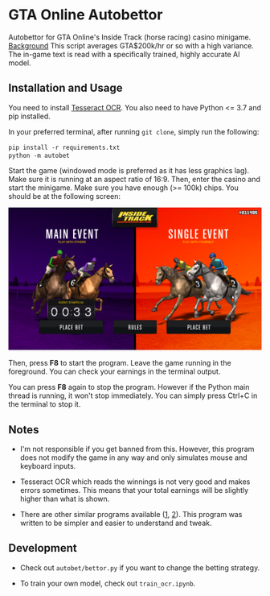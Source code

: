 # GTA Online Autobettor

Autobettor for GTA Online's Inside Track (horse racing) casino minigame. [Background](https://www.reddit.com/r/gtaonline/comments/ciuz70/ultimate_gambling_guide_for_gta_online_odds/) This script averages GTA$200k/hr or so with a high variance. The in-game text is read with a specifically trained, highly accurate AI model.

## Installation and Usage

You need to install [Tesseract OCR](https://github.com/tesseract-ocr/tesseract#installing-tesseract). You also need to have Python <= 3.7 and pip installed.

In your preferred terminal, after running `git clone`, simply run the following:

```
pip install -r requirements.txt
python -m autobet
```

Start the game (windowed mode is preferred as it has less graphics lag). Make sure it is running at an aspect ratio of 16:9. Then, enter the casino and start the minigame. Make sure you have enough (>= 100k) chips. You should be at the following screen:

![Minigame Start Screen](images/start_screen.png "Start Screen")

Then, press **F8** to start the program. Leave the game running in the foreground. You can check your earnings in the terminal output.

You can press **F8** again to stop the program. However if the Python main thread is running, it won't stop immediately. You can simply press Ctrl+C in the terminal to stop it.

## Notes

- I'm not responsible if you get banned from this. However, this program does not modify the game in any way and only simulates mouse and keyboard inputs.

- Tesseract OCR which reads the winnings is not very good and makes errors sometimes. This means that your total earnings will be slightly higher than what is shown.

- There are other similar programs available ([1](https://github.com/list12356/gta_casino_script), [2](https://github.com/MarkusJx/autobet)). This program was written to be simpler and easier to understand and tweak.

## Development

- Check out `autobet/bettor.py` if you want to change the betting strategy.

- To train your own model, check out `train_ocr.ipynb`.
